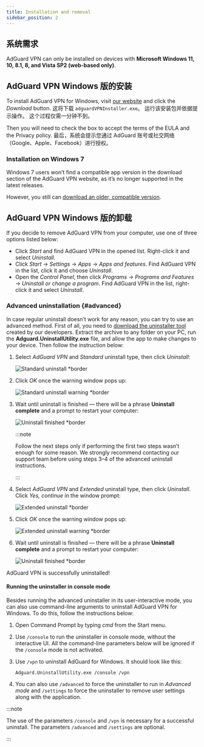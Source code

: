 ```yaml
---
title: Installation and removal
sidebar_position: 2
---
```


## 系统需求

AdGuard VPN can only be installed on devices with **Microsoft Windows 11, 10, 8.1, 8, and Vista SP2 (web-based only)**.

## AdGuard VPN Windows 版的安装

To install AdGuard VPN for Windows, visit [our website](https://adguard-vpn.com/welcome.html) and click the *Download* button. 这将下载 `adguardVPNInstaller.exe`。 运行该安装包并依据提示操作。 这个过程仅需一分钟不到。

Then you will need to check the box to accept the terms of the EULA and the Privacy policy. 最后，系统会提示您通过 AdGuard 账号或社交网络（Google、Apple、Facebook）进行授权。

### Installation on Windows 7

Windows 7 users won’t find a compatible app version in the download section of the AdGuard VPN website, as it’s no longer supported in the latest releases.

However, you still can [download an older, compatible version](https://agrd.io/adguard_vpn_for_win7).

## AdGuard VPN Windows 版的卸载

If you decide to remove AdGuard VPN from your computer, use one of three options listed below:

- Click *Start* and find AdGuard VPN in the opened list. Right-click it and select *Uninstall*.
- Click *Start* → *Settings* → *Apps* → *Apps and features*. Find AdGuard VPN in the list, click it and choose *Uninstall*.
- Open the *Control Panel*, then click *Programs* → *Programs and Features* → *Uninstall or change a program*. Find AdGuard VPN in the list, right-click it and select *Uninstall*.

### Advanced uninstallation {#advanced}

In case regular uninstall doesn’t work for any reason, you can try to use an advanced method. First of all, you need to [download the uninstaller tool](https://static.adtidy.org/windows/uninstaller/uninstal_utility.zip) created by our developers. Extract the archive to any folder on your PC, run the **Adguard.UninstallUtility.exe** file, and allow the app to make changes to your device. Then follow the instruction below:

1. Select *AdGuard VPN* and *Standard* uninstall type, then click *Uninstall*:

    ![Standard uninstall *border](https://cdn.adguardvpn.com/content/kb/vpn/windows/vpn_standard.jpg)

1. Click *OK* once the warning window pops up:

    ![Standard uninstall warning *border](https://cdn.adguard-vpn.com/content/kb/vpn/windows/vpn_standard_warning.jpg)

1. Wait until uninstall is finished — there will be a phrase **Uninstall complete** and a prompt to restart your computer:

    ![Uninstall finished *border](https://cdn.adguardvpn.com/content/kb/vpn/windows/vpn_standard_complete.jpg)

    :::note

    Follow the next steps only if performing the first two steps wasn’t enough for some reason. We strongly recommend contacting our support team before using steps 3–4 of the advanced uninstall instructions.

    :::

1. Select *AdGuard VPN* and *Extended* uninstall type, then click *Uninstall*. Click *Yes, continue* in the window prompt:

    ![Extended uninstall *border](https://cdn.adguardvpn.com/content/kb/vpn/windows/vpn_extended.jpg)

1. Click *OK* once the warning window pops up:

    ![Extended uninstall warning *border](https://cdn.adguard-vpn.com/content/kb/vpn/windows/vpn_standard_warning.jpg)

1. Wait until uninstall is finished — there will be a phrase **Uninstall complete** and a prompt to restart your computer:

    ![Uninstall finished *border](https://cdn.adguardvpn.com/content/kb/vpn/windows/vpn_extended_complete.jpg)

AdGuard VPN is successfully uninstalled!

#### Running the uninstaller in console mode

Besides running the advanced uninstaller in its user-interactive mode, you can also use command-line arguments to uninstall AdGuard VPN for Windows. To do this, follow the instructions below:

1. Open Command Prompt by typing *cmd* from the Start menu.
2. Use `/console` to run the uninstaller in console mode, without the interactive UI. All the command-line parameters below will be ignored if the `/console` mode is not activated.
3. Use `/vpn` to uninstall AdGuard for Windows. It should look like this:

   `Adguard.UninstallUtility.exe /console /vpn`

4. You can also use `/advanced` to force the uninstaller to run in *Advanced mode* and `/settings` to force the uninstaller to remove user settings along with the application.

:::note

The use of the parameters `/console` and `/vpn` is necessary for a successful uninstall. The parameters `/advanced` and `/settings` are optional.

:::
